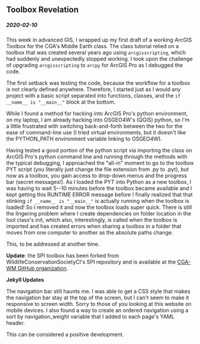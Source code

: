 ## Toolbox Revelation
##### 2020-02-10

This week in advanced GIS, I wrapped up my first draft of a working ArcGIS Toolbox for the CGA's Middle Earth class.
The class tutorial relied on a toolbox that was created several years ago using `arcgisscripting`, which had suddenly and unexpectedly stopped working.
I took upon the challenge of upgrading `arcgisscripting` to `arcpy` for ArcGIS Pro as I debugged the code.

The first setback was testing the code, because the workflow for a toolbox is not clearly defined anywhere.
Therefore, I started just as I would any project with a basic script separated into functions, classes, and the `if __name__ is "__main__"` block at the bottom.

While I found a method for hacking into ArcGIS Pro's python environment, on my laptop, I am already hacking into OSGEO4W's (QGIS) python, so I'm a little frustrated with switching back-and-forth between the two for the ease of command-line use (I tried virtual environments, but it doesn't like the PYTHON_PATH environment variable linking to OSGEO4W).

Having tested a good portion of the python script via importing the class on ArcGIS Pro's python command line and running through the methods with the typical debugging, I approached the "all-in" moment to go to the toolbox PYT script (you literally just change the file extension from .py to .pyt), but now as a toolbox, you gain access to drop-down menus and the progress bar (secret messages!).
As I loaded the PYT into Python as a new toolbox, I was having to wait 5--10 minutes before the toolbox became available and I kept getting this RUNTIME ERROR message before I finally realized that that stinking `if __name__ is "__main__"` is actually running when the toolbox is loaded!
So I removed it and now the toolbox loads super quick.
There is still the lingering problem where I create dependencies on folder location in the tool class's init, which also, interestingly, is called when the toolbox is imported and has created errors when sharing a toolbox in a folder that moves from one computer to another as the absolute paths change.

This, to be addressed at another time.

**Update**: the SPI toolbox has been forked from WildlifeConservationSocietyCI's SPI repository and is available at the [CGA-WM GitHub organization](https://github.com/cga-wm/spi).

**Jekyll Updates**

The navigation bar still haunts me.
I was able to get a CSS style that makes the navigation bar stay at the top of the screen, but I can't seem to make it responsive to screen width.
Sorry to those of you looking at this website on mobile devices.
I also found a way to create an ordered navigation using a sort by navigation_weight variable that I added to each page's YAML header.

This can be considered a positive development.

